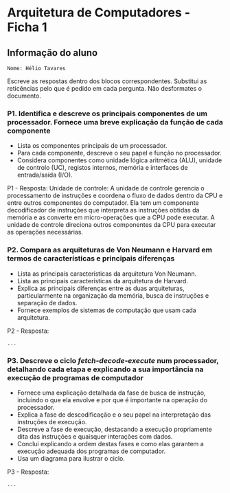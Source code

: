 # Arquitetura de Computadores - Ficha 1

## Informação do aluno

    Nome: Hélio Tavares

Escreve as respostas dentro dos blocos correspondentes.
Substitui as reticências pelo que é pedido em cada pergunta.
Não desformates o documento.

### P1. Identifica e descreve os principais componentes de um processador. Fornece uma breve explicação da função de cada componente

- Lista os componentes principais de um processador.
- Para cada componente, descreve o seu papel e função no processador.
- Considera componentes como unidade lógica aritmética (ALU), unidade de controlo (UC), registos internos, memória e interfaces de entrada/saída (I/O).

P1 - Resposta:
Unidade de controle: A unidade de controle gerencia o processamento de instruções e coordena o fluxo de dados dentro da CPU e entre outros componentes do computador. Ela tem um componente decodificador de instruções que interpreta as instruções obtidas da memória e as converte em micro-operações que a CPU pode executar. A unidade de controle direciona outros componentes da CPU para executar as operações necessárias.


### P2. Compara as arquiteturas de Von Neumann e Harvard em termos de características e principais diferenças

- Lista as principais características da arquitetura Von Neumann.
- Lista as principais características da arquitetura de Harvard.
- Explica as principais diferenças entre as duas arquiteturas, particularmente na organização da memória, busca de instruções e separação de dados.
- Fornece exemplos de sistemas de computação que usam cada arquitetura.

P2 - Resposta:

    ...

### P3. Descreve o ciclo *fetch-decode-execute* num processador, detalhando cada etapa e explicando a sua importância na execução de programas de computador

- Fornece uma explicação detalhada da fase de busca de instrução, incluindo o que ela envolve e por que é importante na operação do processador.
- Explica a fase de descodificação e o seu papel na interpretação das instruções de execução.
- Descreve a fase de execução, destacando a execução propriamente dita das instruções e quaisquer interações com dados.
- Conclui explicando a ordem destas fases e como elas garantem a execução adequada dos programas de computador.
- Usa um diagrama para ilustrar o ciclo.

P3 - Resposta:

    ...
